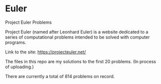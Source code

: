 # Euler
Project Euler Problems

Project Euler (named after Leonhard Euler) is a website dedicated to a series of computational problems intended to be solved with computer programs.

Link to the site: https://projecteuler.net/ 

The files in this repo are my solutions to the first 20 problems.
(In process of uploading.)

There are currently a total of 814 problems on record.
